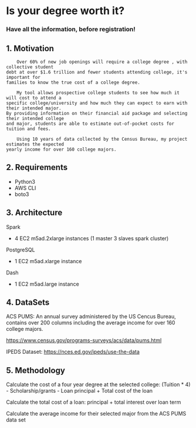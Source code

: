 # Is your degree worth it? 

### Have all the information, before registration!

## 1. Motivation

        Over 60% of new job openings will require a college degree , with collective student 
    debt at over $1.6 trillion and fewer students attending college, it's important for 
    families to know the true cost of a college degree. 
    
        My tool allows prospective college students to see how much it will cost to attend a 
    specific college/university and how much they can expect to earn with their intended major. 
    By providing information on their financial aid package and selecting their intended college 
    and major, students are able to estimate out-of-pocket costs for  tuition and fees. 
    
        Using 10 years of data collected by the Census Bureau, my project estimates the expected 
    yearly income for over 160 college majors. 

## 2. Requirements

- Python3
- AWS CLI
- boto3

## 3. Architecture

Spark
- 4 EC2 m5ad.2xlarge instances (1 master 3 slaves spark cluster)

PostgreSQL
- 1 EC2 m5ad.xlarge instance

Dash
- 1 EC2 m5ad.large instance

## 4. DataSets

ACS PUMS: An annual survey administered by the US Cencus Bureau, 
contains over 200 columns including the average income for over 160 college majors.

https://www.census.gov/programs-surveys/acs/data/pums.html

IPEDS Dataset:
https://nces.ed.gov/ipeds/use-the-data

## 5. Methodology

Calculate the cost of a four year degree at the selected college:
(Tuition * 4) - Scholarship/grants - Loan principal  + Total cost of the loan

Calculate the total cost of a loan:
principal + total interest over loan term 

Calculate the average income for their selected major from the ACS PUMS data set
